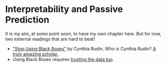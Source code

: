 # Interpretability and Passive Prediction

It is my aim, at some point soon, to have my own chapter here. But for now, two external readings that are hard to beat! 

- ["Stop Using Black Boxes"](https://arxiv.org/abs/1811.10154) by Cynthia Rudin. Who is Cynthia Rudin? [A truly amazing scholar.](https://biostat.duke.edu/news/faculty-cynthia-rudin-wins-1-million-artificial-intelligence-prize-new-nobel)
- Using Black Boxes requires [trusting the data too](https://www.nytimes.com/2017/06/13/opinion/how-computers-are-harming-criminal-justice.html?unlocked_article_code=1.pk4.d6Ix.JKuN5_dxK_sS&smid=url-share).

<!-- ## Performance Differential Is (Often) A Myth

There's just only so much signal in the data.

## Regulatory Compliance

## Trusting Model == Trusting Data

## Ethical Transparency

## Ease of Adoption

(Cite study)

## No Magic, Not Undue Deference

- Most models internal, where IP-black-box doesn't matter
- Handoff and implementation easier
- Ethical review. -->

